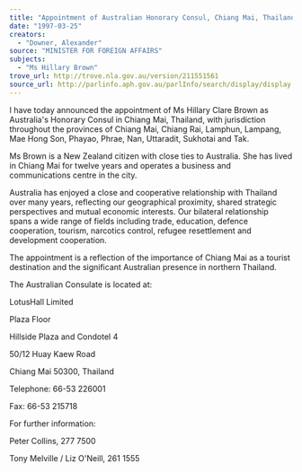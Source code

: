 ```yaml
---
title: "Appointment of Australian Honorary Consul, Chiang Mai, Thailand [Ms Hillary Brown]"
date: "1997-03-25"
creators:
  - "Downer, Alexander"
source: "MINISTER FOR FOREIGN AFFAIRS"
subjects:
  - "Ms Hillary Brown"
trove_url: http://trove.nla.gov.au/version/211551561
source_url: http://parlinfo.aph.gov.au/parlInfo/search/display/display.w3p;query=Id%3A%22media/pressrel/NFB30%22
---
```




I have today announced the appointment of Ms Hillary Clare Brown as
Australia's Honorary Consul in Chiang Mai, Thailand, with jurisdiction
throughout the provinces of Chiang Mai, Chiang Rai, Lamphun, Lampang, Mae
Hong Son, Phayao, Phrae, Nan, Uttaradit, Sukhotai and Tak.

 Ms
Brown is a New Zealand citizen with close ties to Australia. She has lived
in Chiang Mai for twelve years and operates a business and communications
centre in the city.

 Australia has enjoyed a close and
cooperative relationship with Thailand over many years, reflecting our
geographical proximity, shared strategic perspectives and mutual economic
interests. Our bilateral relationship spans a wide range of fields including
trade, education, defence cooperation, tourism, narcotics control, refugee
resettlement and development cooperation.

 The appointment is a
reflection of the importance of Chiang Mai as a tourist destination and the
significant Australian presence in northern Thailand.

 The
Australian Consulate is located at:

 
LotusHall Limited

Plaza Floor

 
Hillside Plaza and Condotel 4

 
50/12 Huay
Kaew Road

 
Chiang Mai 50300, Thailand

 
Telephone:
66-53 226001

 
Fax: 66-53 215718

 For
further information:

 Peter Collins, 277 7500

 Tony Melville / Liz
O'Neill, 261 1555

